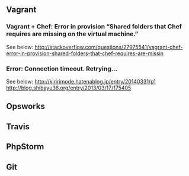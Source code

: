 ## Vagrant
### Vagrant + Chef: Error in provision “Shared folders that Chef requires are missing on the virtual machine.”
See below:
http://stackoverflow.com/questions/27975541/vagrant-chef-error-in-provision-shared-folders-that-chef-requires-are-missin
### Error: Connection timeout. Retrying...
See below:
http://kiririmode.hatenablog.jp/entry/20140331/p1
http://blog.shibayu36.org/entry/2013/03/17/175405
## Opsworks
## Travis
## PhpStorm
## Git
